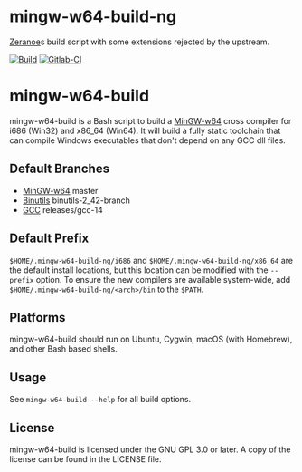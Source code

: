 # mingw-w64-build-ng
[Zeranoe](https://github.com/Zeranoe/mingw-w64-build)s build script with some extensions rejected by the upstream.

[![Build](https://github.com/utoni/mingw-w64-build-ng/actions/workflows/build.yml/badge.svg "Github Actions")](https://github.com/utoni/mingw-w64-build-ng/actions/workflows/build.yml)
[![Gitlab-CI](https://gitlab.com/utoni/mingw-w64-build-ng/badges/main/pipeline.svg "Gitlab-CI: main branch")](https://gitlab.com/utoni/mingw-w64-build-ng/-/pipelines)

# mingw-w64-build
mingw-w64-build is a Bash script to build a [MinGW-w64](https://mingw-w64.org)
cross compiler for i686 (Win32) and x86_64 (Win64). It will build a fully static
toolchain that can compile Windows executables that don't depend on any GCC dll
files.

## Default Branches
* [MinGW-w64](https://mingw-w64.org) master
* [Binutils](https://www.gnu.org/software/binutils/) binutils-2_42-branch
* [GCC](https://gcc.gnu.org/) releases/gcc-14

## Default Prefix
`$HOME/.mingw-w64-build-ng/i686` and `$HOME/.mingw-w64-build-ng/x86_64` are the
default install locations, but this location can be modified with the `--prefix`
option. To ensure the new compilers are available system-wide, add
`$HOME/.mingw-w64-build-ng/<arch>/bin` to the `$PATH`.

## Platforms
mingw-w64-build should run on Ubuntu, Cygwin, macOS (with Homebrew), and other
Bash based shells.

## Usage
See `mingw-w64-build --help` for all build options.

## License
mingw-w64-build is licensed under the GNU GPL 3.0 or later. A copy of the
license can be found in the LICENSE file.
